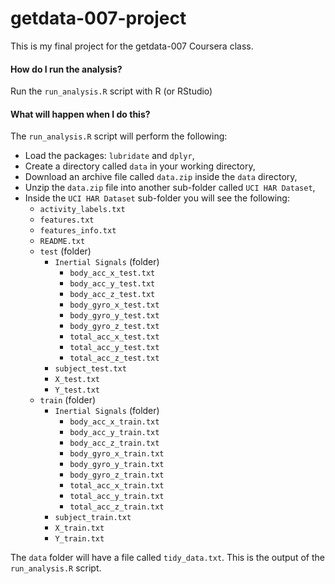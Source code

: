 getdata-007-project
===================

This is my final project for the getdata-007 Coursera class. 

#### How do I run the analysis?
Run the `run_analysis.R` script with R (or RStudio)

#### What will happen when I do this?
The `run_analysis.R` script will perform the following:
- Load the packages: `lubridate` and `dplyr`, 
- Create a directory called `data` in your working directory, 
- Download an archive file called `data.zip` inside the `data` directory, 
- Unzip the `data.zip` file into another sub-folder called `UCI HAR Dataset`, 
- Inside the `UCI HAR Dataset` sub-folder you will see the following:
  - `activity_labels.txt`
  - `features.txt`
  - `features_info.txt`
  - `README.txt`
  - `test` (folder)
    - `Inertial Signals` (folder)
      - `body_acc_x_test.txt`
      - `body_acc_y_test.txt`
      - `body_acc_z_test.txt`
      - `body_gyro_x_test.txt`
      - `body_gyro_y_test.txt`
      - `body_gyro_z_test.txt`
      - `total_acc_x_test.txt`
      - `total_acc_y_test.txt`
      - `total_acc_z_test.txt`
    - `subject_test.txt`
    - `X_test.txt`
    - `Y_test.txt`
  - `train` (folder)
    - `Inertial Signals` (folder)
      - `body_acc_x_train.txt`
      - `body_acc_y_train.txt`
      - `body_acc_z_train.txt`
      - `body_gyro_x_train.txt`
      - `body_gyro_y_train.txt`
      - `body_gyro_z_train.txt`
      - `total_acc_x_train.txt`
      - `total_acc_y_train.txt`
      - `total_acc_z_train.txt`
    - `subject_train.txt`
    - `X_train.txt`
    - `Y_train.txt`

The `data` folder will have a file called `tidy_data.txt`. This is the output of the `run_analysis.R` script. 